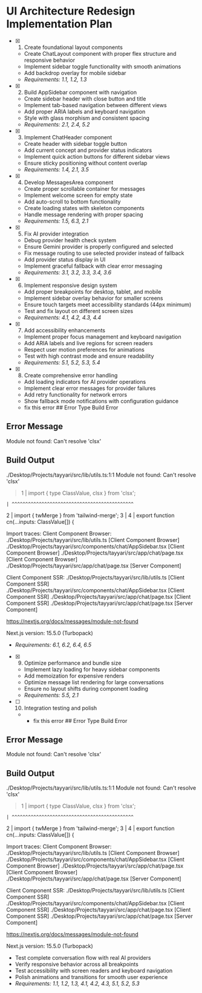 # UI Architecture Redesign Implementation Plan

- [x] 1. Create foundational layout components

  - Create ChatLayout component with proper flex structure and responsive behavior
  - Implement sidebar toggle functionality with smooth animations
  - Add backdrop overlay for mobile sidebar
  - _Requirements: 1.1, 1.2, 1.3_

- [x] 2. Build AppSidebar component with navigation

  - Create sidebar header with close button and title
  - Implement tab-based navigation between different views
  - Add proper ARIA labels and keyboard navigation
  - Style with glass morphism and consistent spacing
  - _Requirements: 2.1, 2.4, 5.2_

- [x] 3. Implement ChatHeader component

  - Create header with sidebar toggle button
  - Add current concept and provider status indicators
  - Implement quick action buttons for different sidebar views
  - Ensure sticky positioning without content overlap
  - _Requirements: 1.4, 2.1, 3.5_

- [x] 4. Develop MessagesArea component

  - Create proper scrollable container for messages
  - Implement welcome screen for empty state
  - Add auto-scroll to bottom functionality
  - Create loading states with skeleton components
  - Handle message rendering with proper spacing
  - _Requirements: 1.5, 6.3, 2.1_

- [x] 5. Fix AI provider integration

  - Debug provider health check system
  - Ensure Gemini provider is properly configured and selected
  - Fix message routing to use selected provider instead of fallback
  - Add provider status display in UI
  - Implement graceful fallback with clear error messaging
  - _Requirements: 3.1, 3.2, 3.3, 3.4, 3.6_

- [x] 6. Implement responsive design system

  - Add proper breakpoints for desktop, tablet, and mobile
  - Implement sidebar overlay behavior for smaller screens
  - Ensure touch targets meet accessibility standards (44px minimum)
  - Test and fix layout on different screen sizes
  - _Requirements: 4.1, 4.2, 4.3, 4.4_

- [x] 7. Add accessibility enhancements

  - Implement proper focus management and keyboard navigation
  - Add ARIA labels and live regions for screen readers
  - Respect user motion preferences for animations
  - Test with high contrast mode and ensure readability
  - _Requirements: 5.1, 5.2, 5.3, 5.4_

- [x] 8. Create comprehensive error handling
  - Add loading indicators for AI provider operations
  - Implement clear error messages for provider failures
  - Add retry functionality for network errors
  - Show fallback mode notifications with configuration guidance
  - fix this error ## Error Type
    Build Error

## Error Message

Module not found: Can't resolve 'clsx'

## Build Output

./Desktop/Projects/tayyari/src/lib/utils.ts:1:1
Module not found: Can't resolve 'clsx'

> 1 | import { type ClassValue, clsx } from 'clsx';

    | ^^^^^^^^^^^^^^^^^^^^^^^^^^^^^^^^^^^^^^^^^^^^^

2 | import { twMerge } from 'tailwind-merge';
3 |
4 | export function cn(...inputs: ClassValue[]) {

Import traces:
Client Component Browser:
./Desktop/Projects/tayyari/src/lib/utils.ts [Client Component Browser]
./Desktop/Projects/tayyari/src/components/chat/AppSidebar.tsx [Client Component Browser]
./Desktop/Projects/tayyari/src/app/chat/page.tsx [Client Component Browser]
./Desktop/Projects/tayyari/src/app/chat/page.tsx [Server Component]

Client Component SSR:
./Desktop/Projects/tayyari/src/lib/utils.ts [Client Component SSR]
./Desktop/Projects/tayyari/src/components/chat/AppSidebar.tsx [Client Component SSR]
./Desktop/Projects/tayyari/src/app/chat/page.tsx [Client Component SSR]
./Desktop/Projects/tayyari/src/app/chat/page.tsx [Server Component]

https://nextjs.org/docs/messages/module-not-found

Next.js version: 15.5.0 (Turbopack)

- _Requirements: 6.1, 6.2, 6.4, 6.5_

- [x] 9. Optimize performance and bundle size

  - Implement lazy loading for heavy sidebar components
  - Add memoization for expensive renders
  - Optimize message list rendering for large conversations
  - Ensure no layout shifts during component loading
  - _Requirements: 5.5, 2.1_

- [ ] 10. Integration testing and polish
  - - fix this error ## Error Type
      Build Error

## Error Message

Module not found: Can't resolve 'clsx'

## Build Output

./Desktop/Projects/tayyari/src/lib/utils.ts:1:1
Module not found: Can't resolve 'clsx'

> 1 | import { type ClassValue, clsx } from 'clsx';

    | ^^^^^^^^^^^^^^^^^^^^^^^^^^^^^^^^^^^^^^^^^^^^^

2 | import { twMerge } from 'tailwind-merge';
3 |
4 | export function cn(...inputs: ClassValue[]) {

Import traces:
Client Component Browser:
./Desktop/Projects/tayyari/src/lib/utils.ts [Client Component Browser]
./Desktop/Projects/tayyari/src/components/chat/AppSidebar.tsx [Client Component Browser]
./Desktop/Projects/tayyari/src/app/chat/page.tsx [Client Component Browser]
./Desktop/Projects/tayyari/src/app/chat/page.tsx [Server Component]

Client Component SSR:
./Desktop/Projects/tayyari/src/lib/utils.ts [Client Component SSR]
./Desktop/Projects/tayyari/src/components/chat/AppSidebar.tsx [Client Component SSR]
./Desktop/Projects/tayyari/src/app/chat/page.tsx [Client Component SSR]
./Desktop/Projects/tayyari/src/app/chat/page.tsx [Server Component]

https://nextjs.org/docs/messages/module-not-found

Next.js version: 15.5.0 (Turbopack)

- Test complete conversation flow with real AI providers
- Verify responsive behavior across all breakpoints
- Test accessibility with screen readers and keyboard navigation
- Polish animations and transitions for smooth user experience
- _Requirements: 1.1, 1.2, 1.3, 4.1, 4.2, 4.3, 5.1, 5.2, 5.3_

